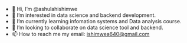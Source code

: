 - 👋 Hi, I’m @ashulahishimwe
- 👀 I’m interested in data science and backend development.
- 🌱 I’m currently learning infomation systems and Data analysis course.
- 💞️ I’m looking to collaborate on  data science tool and backend.
- 📫 How to reach me my email: ishimwea640@gmail.com

<!---
ashulahishimwe/ashulahishimwe is a ✨ special ✨ repository because its `README.md` (this file) appears on your GitHub profile.
You can click the Preview link to take a look at your changes.
--->

